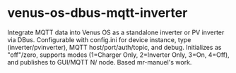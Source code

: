 # venus-os-dbus-mqtt-inverter
Integrate MQTT data into Venus OS as a standalone inverter or PV inverter via DBus. Configurable with config.ini for device instance, type (inverter/pvinverter), MQTT host/port/auth/topic, and debug. Initializes as "off"/zero, supports modes (1=Charger Only, 2=Inverter Only, 3=On, 4=Off), and publishes to GUI/MQTT N/ node. Based mr-manuel's work.
